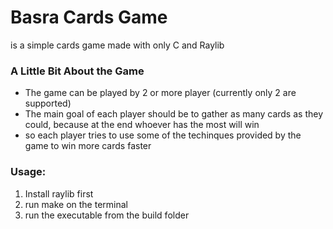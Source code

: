 # Basra Cards Game
<p>is a simple cards game made with only C and Raylib</p>
<h3> A Little Bit About the Game </h3>
<ul>
    <li>The game can be played by 2 or more player (currently only 2 are supported)</li>
    <li>The main goal of each player should be to gather as many cards as they could, because at the end whoever has the most will win</li>
    <li>so each player tries to use some of the techinques provided by the game to win more cards faster</li>
</ul>
<h3>Usage:</h3>
<ol>
    <li>Install raylib first</li>
    <li>run make on the terminal</li>
    <li>run the executable from the build folder</li>
</ol>
